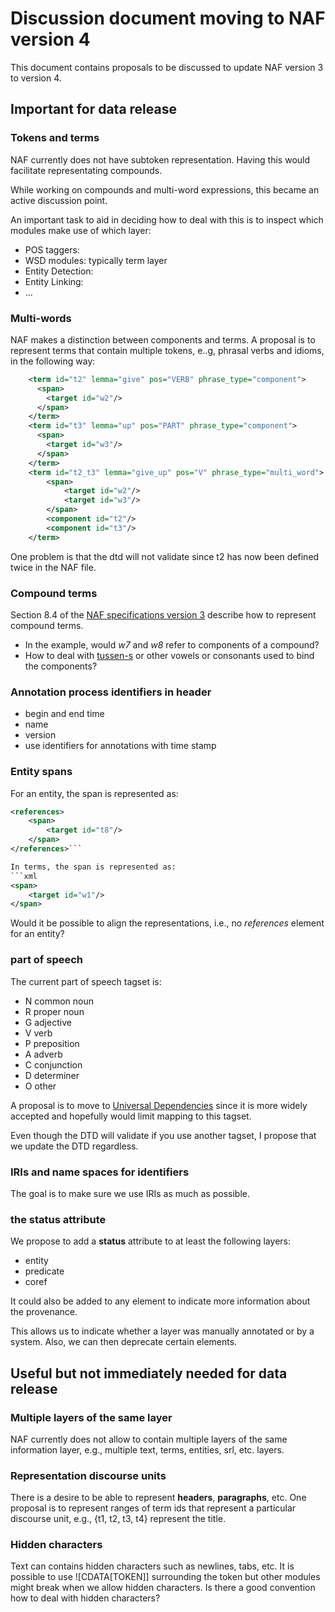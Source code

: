 # Discussion document moving to NAF version 4

This document contains proposals to be discussed to update NAF version 3 to version 4.

## Important for data release 

### Tokens and terms
NAF currently does not have subtoken representation.
Having this would facilitate representating compounds.

While working on compounds and multi-word expressions,
this became an active discussion point.

An important task to aid in deciding how to deal with this is to inspect which modules make use of which layer:
* POS taggers:
* WSD modules: typically term layer
* Entity Detection:
* Entity Linking:
* ...

### Multi-words

NAF makes a distinction between components and terms.
A proposal is to represent terms that contain multiple tokens, e..g, phrasal verbs and idioms,
in the following way:

```xml
    <term id="t2" lemma="give" pos="VERB" phrase_type="component">
      <span>
        <target id="w2"/>
      </span>
    </term>
    <term id="t3" lemma="up" pos="PART" phrase_type="component">
      <span>
        <target id="w3"/>
      </span>
    </term>
    <term id="t2_t3" lemma="give_up" pos="V" phrase_type="multi_word">
        <span>
            <target id="w2"/>
            <target id="w3"/>
        </span>
        <component id="t2"/>
        <component id="t3"/>
    </term>
```

One problem is that the dtd will not validate since t2 has now been defined twice in the NAF file.

### Compound terms
Section 8.4 of the [NAF specifications version 3](https://github.com/newsreader/NAF/blob/master/naf.pdf)
describe how to represent compound terms.
* In the example, would *w7* and *w8* refer to components of a compound?
* How to deal with [tussen-s](https://nl.wiktionary.org/wiki/tussen-s) or other vowels or consonants used to bind the components?

### Annotation process identifiers in header
* begin and end time
* name
* version
* use identifiers for annotations with time stamp

### Entity spans
For an entity, the span is represented as:
```xml
<references>
    <span>
        <target id="t8"/>
    </span>
</references>```

In terms, the span is represented as:
```xml
<span>
    <target id="w1"/>
</span>
```

Would it be possible to align the representations, i.e., no *references* element for an entity?

### part of speech
The current part of speech tagset is:
* N common noun
* R proper noun
* G adjective
* V verb
* P preposition
* A adverb
* C conjunction
* D determiner
* O other

A proposal is to move to [Universal Dependencies](https://universaldependencies.org/) since it is
more widely accepted and hopefully would limit mapping to this tagset.

Even though the DTD will validate if you use another tagset, I propose that we update the DTD regardless.

### IRIs and name spaces for identifiers
The goal is to make sure we use IRIs as much as possible.

### the status attribute
We propose to add a **status** attribute to at least the following layers:
* entity
* predicate
* coref

It could also be added to any element to indicate more information about the provenance.

This allows us to indicate whether a layer was manually annotated or by a system.
Also, we can then deprecate certain elements.

## Useful but not immediately needed for data release

### Multiple layers of the same layer
NAF currently does not allow to contain multiple layers of the same information layer,
e.g., multiple text, terms, entities, srl, etc. layers.

### Representation discourse units
There is a desire to be able to represent **headers**, **paragraphs**, etc.
One proposal is to represent ranges of term ids that represent a particular discourse unit, e.g.,
{t1, t2, t3, t4} represent the title.

### Hidden characters
Text can contains hidden characters such as newlines, tabs, etc.
It is possible to use ![CDATA[TOKEN]] surrounding the token but other modules might break when we allow hidden characters.
Is there a good convention how to deal with hidden characters?

